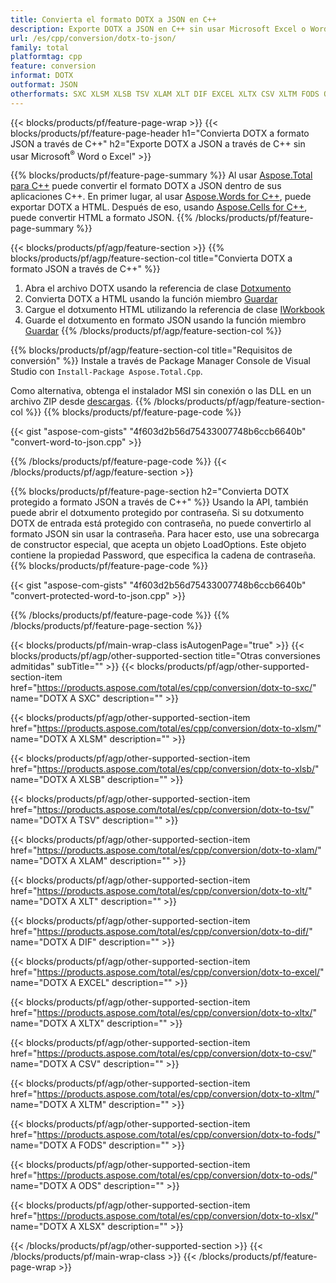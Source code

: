 ```yaml
---
title: Convierta el formato DOTX a JSON en C++
description: Exporte DOTX a JSON en C++ sin usar Microsoft Excel o Word
url: /es/cpp/conversion/dotx-to-json/
family: total
platformtag: cpp
feature: conversion
informat: DOTX
outformat: JSON
otherformats: SXC XLSM XLSB TSV XLAM XLT DIF EXCEL XLTX CSV XLTM FODS ODS XLSX
---
```

{{< blocks/products/pf/feature-page-wrap >}}
{{< blocks/products/pf/feature-page-header h1="Convierta DOTX a formato JSON a través de C++" h2="Exporte DOTX a JSON a través de C++ sin usar Microsoft<sup>&reg;</sup> Word o Excel" >}}

{{% blocks/products/pf/feature-page-summary %}}
Al usar [Aspose.Total para C++](https://products.aspose.com/total/cpp/) puede convertir el formato DOTX a JSON dentro de sus aplicaciones C++. En primer lugar, al usar [Aspose.Words for C++](https://products.aspose.com/words/cpp/), puede exportar DOTX a HTML. Después de eso, usando [Aspose.Cells for C++](https://products.aspose.com/cells/cpp/), puede convertir HTML a formato JSON. 
{{% /blocks/products/pf/feature-page-summary  %}}

{{< blocks/products/pf/agp/feature-section >}}
{{% blocks/products/pf/agp/feature-section-col title="Convierta DOTX a formato JSON a través de C++" %}}
1. Abra el archivo DOTX usando la referencia de clase [Dotxumento](https://reference.aspose.com/words/cpp/class/aspose.words.dotxument)
2. Convierta DOTX a HTML usando la función miembro [Guardar](https://reference.aspose.com/words/cpp/class/aspose.words.dotxument#save_string_saveformat)
3. Cargue el dotxumento HTML utilizando la referencia de clase [IWorkbook](https://reference.aspose.com/cells/cpp/class/aspose.cells.i_workbook)
4. Guarde el dotxumento en formato JSON usando la función miembro [Guardar](https://reference.aspose.com/cells/cpp/class/aspose.cells.i_workbook#a9460f52a2dec8f4bf623a4905167d997)
{{% /blocks/products/pf/agp/feature-section-col %}}

{{% blocks/products/pf/agp/feature-section-col title="Requisitos de conversión" %}}
Instale a través de Package Manager Console de Visual Studio con ```Install-Package Aspose.Total.Cpp```.

Como alternativa, obtenga el instalador MSI sin conexión o las DLL en un archivo ZIP desde [descargas](https://downloads.aspose.com/total/cpp).
{{% /blocks/products/pf/agp/feature-section-col %}}
{{% blocks/products/pf/feature-page-code %}}

{{< gist "aspose-com-gists" "4f603d2b56d75433007748b6ccb6640b" "convert-word-to-json.cpp" >}}


{{% /blocks/products/pf/feature-page-code %}}
{{< /blocks/products/pf/agp/feature-section >}}

{{% blocks/products/pf/feature-page-section  h2="Convierta DOTX protegido a formato JSON a través de C++" %}}
Usando la API, también puede abrir el dotxumento protegido por contraseña. Si su dotxumento DOTX de entrada está protegido con contraseña, no puede convertirlo al formato JSON sin usar la contraseña. Para hacer esto, use una sobrecarga de constructor especial, que acepta un objeto LoadOptions. Este objeto contiene la propiedad Password, que especifica la cadena de contraseña.
{{% blocks/products/pf/feature-page-code %}}

{{< gist "aspose-com-gists" "4f603d2b56d75433007748b6ccb6640b" "convert-protected-word-to-json.cpp" >}}
{{% /blocks/products/pf/feature-page-code  %}}
{{% /blocks/products/pf/feature-page-section %}}

{{< blocks/products/pf/main-wrap-class isAutogenPage="true" >}}
{{< blocks/products/pf/agp/other-supported-section title="Otras conversiones admitidas" subTitle="" >}}
{{< blocks/products/pf/agp/other-supported-section-item href="https://products.aspose.com/total/es/cpp/conversion/dotx-to-sxc/" name="DOTX A SXC" description="" >}}

{{< blocks/products/pf/agp/other-supported-section-item href="https://products.aspose.com/total/es/cpp/conversion/dotx-to-xlsm/" name="DOTX A XLSM" description="" >}}

{{< blocks/products/pf/agp/other-supported-section-item href="https://products.aspose.com/total/es/cpp/conversion/dotx-to-xlsb/" name="DOTX A XLSB" description="" >}}

{{< blocks/products/pf/agp/other-supported-section-item href="https://products.aspose.com/total/es/cpp/conversion/dotx-to-tsv/" name="DOTX A TSV" description="" >}}

{{< blocks/products/pf/agp/other-supported-section-item href="https://products.aspose.com/total/es/cpp/conversion/dotx-to-xlam/" name="DOTX A XLAM" description="" >}}

{{< blocks/products/pf/agp/other-supported-section-item href="https://products.aspose.com/total/es/cpp/conversion/dotx-to-xlt/" name="DOTX A XLT" description="" >}}

{{< blocks/products/pf/agp/other-supported-section-item href="https://products.aspose.com/total/es/cpp/conversion/dotx-to-dif/" name="DOTX A DIF" description="" >}}

{{< blocks/products/pf/agp/other-supported-section-item href="https://products.aspose.com/total/es/cpp/conversion/dotx-to-excel/" name="DOTX A EXCEL" description="" >}}

{{< blocks/products/pf/agp/other-supported-section-item href="https://products.aspose.com/total/es/cpp/conversion/dotx-to-xltx/" name="DOTX A XLTX" description="" >}}

{{< blocks/products/pf/agp/other-supported-section-item href="https://products.aspose.com/total/es/cpp/conversion/dotx-to-csv/" name="DOTX A CSV" description="" >}}

{{< blocks/products/pf/agp/other-supported-section-item href="https://products.aspose.com/total/es/cpp/conversion/dotx-to-xltm/" name="DOTX A XLTM" description="" >}}

{{< blocks/products/pf/agp/other-supported-section-item href="https://products.aspose.com/total/es/cpp/conversion/dotx-to-fods/" name="DOTX A FODS" description="" >}}

{{< blocks/products/pf/agp/other-supported-section-item href="https://products.aspose.com/total/es/cpp/conversion/dotx-to-ods/" name="DOTX A ODS" description="" >}}

{{< blocks/products/pf/agp/other-supported-section-item href="https://products.aspose.com/total/es/cpp/conversion/dotx-to-xlsx/" name="DOTX A XLSX" description="" >}}


{{< /blocks/products/pf/agp/other-supported-section >}}
{{< /blocks/products/pf/main-wrap-class >}}
{{< /blocks/products/pf/feature-page-wrap >}}